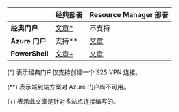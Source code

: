 |  | **经典部署** | **Resource Manager 部署** |
| --- | --- | --- |
| **经典门户** |[文章*](../articles/vpn-gateway/vpn-gateway-site-to-site-create.md) |不支持 |
| **Azure 门户** |支持** |[文章](../articles/vpn-gateway/vpn-gateway-howto-site-to-site-resource-manager-portal.md) |
| **PowerShell** |[文章+](..articles/vpn-gateway/vpn-gateway-multi-site.md) |[文章](../articles/vpn-gateway/vpn-gateway-create-site-to-site-rm-powershell.md) |

(*) 表示经典门户仅支持创建一个 S2S VPN 连接。

(**) 表示端到端方案对 Azure 门户尚不可用。

(+) 表示此文章是针对多站点连接编写的。

<!---HONumber=AcomDC_0921_2016-->